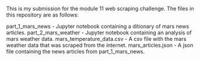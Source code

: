This is my submission for the module 11 web scraping challenge. The files in this repository are as follows:

  part_1_mars_news - Jupyter notebook containing a ditionary of mars news articles.
  part_2_mars_weather - Jupyter notebook containing an analysis of mars weather data.
  mars_temperature_data.csv - A csv file with the mars weather data that was scraped from the internet.
  mars_articles.json - A json file containing the news articles from part_1_mars_news.
